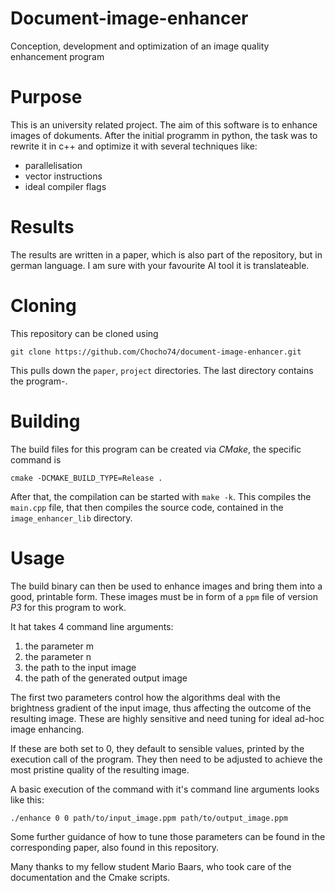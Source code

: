 # Document-image-enhancer
Conception, development and optimization of an image quality enhancement program

# Purpose
This is an university related project. The aim of this software is to enhance images of dokuments.
After the initial programm in python, the task was to rewrite it in c++ and optimize it with several techniques like:
- parallelisation
- vector instructions
- ideal compiler flags

# Results
The results are written in a paper, which is also part of the repository, but in german language.
I am sure with your favourite AI tool it is translateable.

# Cloning

This repository can be cloned using

    git clone https://github.com/Chocho74/document-image-enhancer.git

This pulls down the `paper`, `project` directories. The last directory
contains the program-.
# Building

The build files for this program can be created via *CMake*, the specific command is

    cmake -DCMAKE_BUILD_TYPE=Release .
    
After that, the compilation can be started with `make -k`.
This compiles the `main.cpp` file, that then compiles the source code, contained
in the `image_enhancer_lib` directory. 

# Usage

The build binary can then be used to enhance images and bring them into a good, printable form.
These images must be in form of a `ppm` file of version *P3* for this program to work.

It hat takes 4 command line arguments:
1. the parameter m
2. the parameter n
3. the path to the input image
4. the path of the generated output image

The first two parameters control how the algorithms deal with the brightness gradient 
of the input image, thus affecting the outcome of the resulting image.
These are highly sensitive and need tuning for ideal ad-hoc image enhancing.

If these are both set to 0, they default to sensible values, printed by the execution call of
the program. They then need to be adjusted to achieve the most pristine quality of the resulting
image.

A basic execution of the command with it's command line arguments looks like this:

    ./enhance 0 0 path/to/input_image.ppm path/to/output_image.ppm

Some further guidance of how to tune those parameters can be found in the corresponding paper,
also found in this repository.

Many thanks to my fellow student Mario Baars, who took care of the documentation and the Cmake scripts. 
